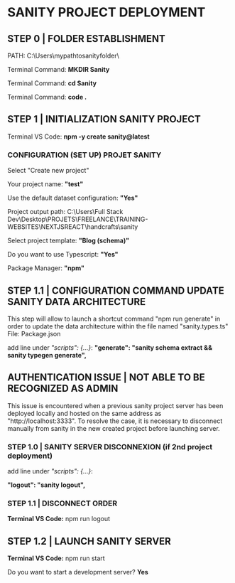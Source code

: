 # SANITY PROJECT DEPLOYMENT

## STEP 0 | FOLDER ESTABLISHMENT
PATH: C:\Users\mypathtosanityfolder\

Terminal Command: **MKDIR Sanity**

Terminal Command: **cd Sanity**

Terminal Command: **code .**


## STEP 1 | INITIALIZATION SANITY PROJECT
Terminal VS Code: **npm -y create sanity@latest**

### CONFIGURATION (SET UP) PROJET SANITY
Select "Create new project"

Your project name: **"test"**

Use the default dataset configuration: **"Yes"**

Project output path: C:\Users\Full Stack Dev\Desktop\PROJETS\FREELANCE\TRAINING-WEBSITES\NEXTJSREACT\handcrafts\sanity

Select project template: **"Blog (schema)"**

Do you want to use Typescript: **"Yes"**

Package Manager: **"npm"**

## STEP 1.1 | CONFIGURATION COMMAND UPDATE SANITY DATA ARCHITECTURE
This step will allow to launch a shortcut command "npm run generate" in order to update the data architecture within the file named "sanity.types.ts"
File: Package.json

add line under *"scripts": {...}*: 
**"generate": "sanity schema extract && sanity typegen generate",**

## AUTHENTICATION ISSUE | NOT ABLE TO BE RECOGNIZED AS ADMIN
This issue is encountered when a previous sanity project server has been deployed locally and hosted on the same address as "http://localhost:3333". To resolve the case, it is necessary to disconnect manually from sanity in the new created project before launching server. 

### STEP 1.0 | SANITY SERVER DISCONNEXION (if 2nd project deployment)
add line under *"scripts": {...}*:

**"logout": "sanity logout",**

### STEP 1.1 | DISCONNECT ORDER
**Terminal VS Code:** npm run logout

## STEP 1.2 | LAUNCH SANITY SERVER
**Terminal VS Code:** npm run start

Do you want to start a development server? **Yes**
